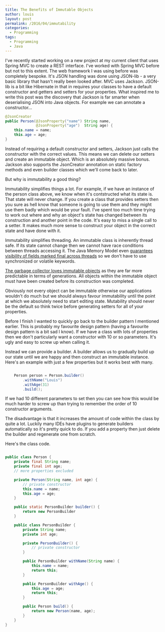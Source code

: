 ```yaml
---
title: The Benefits of Immutable Objects
author: louis
layout: post
permalink: /2016/04/immutability
categories:
  - Programming
tags:
  - Programming
  - Java
---
```

I've recently started working on a new project at my current client that uses Spring MVC to create a REST interface. I've worked with Spring MVC before but not to this extent. The web framework I was using before was completely bespoke. It's JSON handling was done using JSON-lib - a very basic library that hasn't really been looked after. MVC uses Jackson. JSON-lib is a bit like Hibernate in that in requires your classes to have a default constructor and getters and setters for your properties. What inspired me to write this post was the discovery that Jackson is far smarter when deserialising JSON into Java objects. For example we can annotate a constructor...

```java
@JsonCreator
public Person(@JsonProperty("name") String name,
              @JsonProperty("age")  String age) {
    this.name = name;
    this.age = age;
}
```
Instead of requiring a default constructor and setters, Jackson just calls the constructor with the correct values. This means we can delete our setters and create an immutable object. Which is an absolutely massive bonus. Jackson also supports the JsonCreator annotation on static factory methods and even builder classes which we'll come back to later.

But why is immutability a good thing?

Immutability simplifies things a lot. For example, if we have an instance of the person class above, we know when it's contstructed what its state is. That state will never change. If you create a class that provides setters then you sure as hell know that someone is going to use them and they might use them badly which would be your fault.  I've spent too much time trying to work out where and why an object's state has changed between its construction and another point in the code. It's easy to miss a single call to a setter. It makes much more sense to construct your object in the correct state and have done with it.

Immutability simplifies threading. An immutable class is inherently thread safe. If its state cannot change then we cannot have race conditions between threads accessing it. The Java Memory Model even [guarantees visibility of fields marked final across threads](http://www.ibm.com/developerworks/library/j-jtp03304/#4.0) so we don't have to use synchronized or volatile keywords.

[The garbage collector loves immutable objects](http://blog.takipi.com/5-tips-for-reducing-your-java-garbage-collection-overhead/) as they are far more predictable in terms of generations. All objects within the immutable object must have been created before its construction was completed.

Obviously not every object can be immutable otherwise our applications wouldn't do much but we should always favour immutability until the point at which we absolutely need to start editing state. Mutability should never be the default so think twice before generating setters for all of your properties.

Before I finish I wanted to quickly go back to the builder pattern I mentioned earlier. This is probably my favourite design pattern (having a favourite design pattern is a bit sad I know). If we have a class with lots of properties then we don't particularly want a constructor with 10 or so parameters. It's ugly and easy to screw up when calling it.

Instead we can provide a builder. A builder allows us to gradually build up our state until we are happy and then construct an immutable instance. Here's an example with just a few properties but it works best with many.

```java

    Person person = Person.builder()
        .withName("Louis")
        .withAge(31)
        .build();

```
If we had 10 different parameters to set then you can see how this would be much harder to screw up than trying to remember the order of 10 constructor arguments.

The disadvantage is that it increases the amount of code within the class by quite a lot. Luckily many IDEs have plugins to generate builders automatically so it's pretty quick to do. If you add a property then just delete the builder and regenerate one from scratch.

Here's the class code.

```java

public class Person {
    private final String name;
    private final int age;
    // more properties excluded

    private Person(String name, int age) {
        // private constructor
        this.name = name;
        this.age = age;
    }

    public static PersonBuilder builder() {
        return new PersonBuilder
    }

    public class PersonBuilder {
        private String name;
        private int age;

        private PersonBuilder() {
            // private constructor
        }

        public PersonBuilder withName(String name) {
            this.name = name;
            return this;
        }

        public PersonBuilder withAge() {
            this.age = age;
            return this;
        }

        public Person build() {
            return new Person(name, age);
        }
    }
}

```
